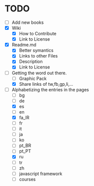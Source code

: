TODO
===

- [ ] Add new books
- [x] Wiki
    - [x] How to Contribute
    - [x] Link to License
- [x] Readme.md
    - [x] Better symantics
    - [x] Links to other Files
    - [x] Description
    - [x] Link to License
- [ ] Getting the word out there.
    - [ ] Graphic Pack
    - [x] Share links of tw,fb,gp,li,...
- [ ] Alphabetizing the entries in the pages
    - [ ] bg
    - [ ] de
    - [x] es
    - [ ] en
    - [x] fa_IR
    - [ ] fr
    - [ ] it
    - [ ] ja
    - [ ] ko
    - [ ] pt_BR
    - [ ] pt_PT
    - [x] ru
    - [ ] tr
    - [ ] zh
    - [ ] javascript framework
    - [ ] courses

